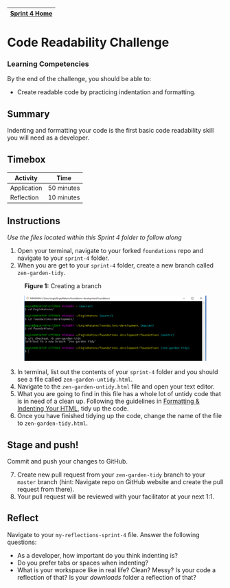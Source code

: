 [Sprint 4 Home](README.md)|
---|

# Code Readability Challenge

### Learning Competencies 
By the end of the challenge, you should be able to:

- Create readable code by practicing indentation and formatting.

## Summary
Indenting and formatting your code is the first basic code readability skill you will need as a developer.

## Timebox

Activity | Time|
------------|----------|
Application | 50 minutes
Reflection | 10 minutes

## Instructions
_Use the files located within this Sprint 4 folder to follow along_

1. Open your terminal, navigate to your forked `foundations` repo and navigate to your `sprint-4` folder.
2. When you are get to your `sprint-4` folder, create a new branch called `zen-garden-tidy`.

<figure>
  <figcaption>
    <p><strong>Figure 1:</strong> Creating a branch</p>
  </figcaption>
  <img src="../images/github_16_zen_branch.PNG" alt="Creating a branch"><br>

</figure>

3. In terminal, list out the contents of your `sprint-4` folder and you should see a file called `zen-garden-untidy.html`.
4. Navigate to the `zen-garden-untidy.html` file and open your text editor.
5.  What you are going to find in this file has a whole lot of untidy code that is in need of a clean up.  Following the guidelines in [Formatting & Indenting Your HTML](https://www.granneman.com/webdev/coding/formatting-and-indenting-your-html), tidy up the code.
6.  Once you have finished tidying up the code, change the name of the file to `zen-garden-tidy.html`.

## Stage and push! 
Commit and push your changes to GitHub. 

7. Create new pull request from your `zen-garden-tidy` branch to your `master` branch (hint: Navigate repo on GitHub website and create the pull request from there).  
8. Your pull request will be reviewed with your facilitator at your next 1:1. 


## Reflect 
Navigate to your `my-reflections-sprint-4` file.
Answer the following questions:

- As a developer, how important do you think indenting is?
- Do you prefer tabs or spaces when indenting?
- What is your workspace like in real life? Clean? Messy? Is your code a reflection of that? Is your _downloads_ folder a reflection of that?

